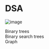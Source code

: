 # DSA

![image](https://user-images.githubusercontent.com/78733719/166102338-bf4844c4-0ad8-47c8-8988-6b5027f73b92.png)

 Binary trees <br />
 Binary search trees <br />
 Graph
